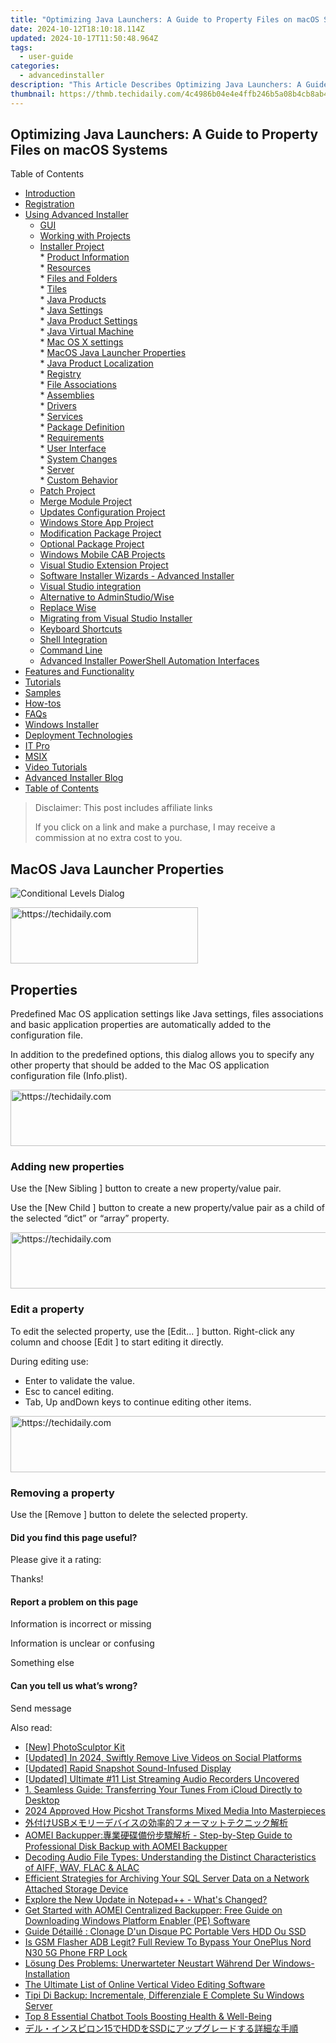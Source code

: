 ```yaml
---
title: "Optimizing Java Launchers: A Guide to Property Files on macOS Systems"
date: 2024-10-12T18:10:18.114Z
updated: 2024-10-17T11:50:48.964Z
tags:
  - user-guide
categories:
  - advancedinstaller
description: "This Article Describes Optimizing Java Launchers: A Guide to Property Files on macOS Systems"
thumbnail: https://thmb.techidaily.com/4c4986b04e4e4ffb246b5a08b4cb8ab42716db3ec20badd6e4149efabbe9ecee.jpg
---
```


## Optimizing Java Launchers: A Guide to Property Files on macOS Systems

Table of Contents

* [Introduction](https://tools.techidaily.com/advancedinstaller/products/)
* [Registration](https://tools.techidaily.com/advancedinstaller/products/)
* [Using Advanced Installer](https://tools.techidaily.com/advancedinstaller/products/)  
   * [GUI](https://tools.techidaily.com/advancedinstaller/products/)  
   * [Working with Projects](https://tools.techidaily.com/advancedinstaller/products/)  
   * [Installer Project](https://tools.techidaily.com/advancedinstaller/products/)  
         * [Product Information](https://tools.techidaily.com/advancedinstaller/products/)  
         * [Resources](https://tools.techidaily.com/advancedinstaller/products/)  
                  * [Files and Folders](https://tools.techidaily.com/advancedinstaller/products/)  
                  * [Tiles](https://tools.techidaily.com/advancedinstaller/products/)  
                  * [Java Products](https://tools.techidaily.com/advancedinstaller/products/)  
                              * [Java Settings](https://tools.techidaily.com/advancedinstaller/products/)  
                              * [Java Product Settings](https://tools.techidaily.com/advancedinstaller/products/)  
                              * [Java Virtual Machine](https://tools.techidaily.com/advancedinstaller/products/)  
                              * [Mac OS X settings](https://tools.techidaily.com/advancedinstaller/products/)  
                                             * [MacOS Java Launcher Properties](https://tools.techidaily.com/advancedinstaller/products/)  
                              * [Java Product Localization](https://tools.techidaily.com/advancedinstaller/products/)  
                  * [Registry](https://tools.techidaily.com/advancedinstaller/products/)  
                  * [File Associations](https://tools.techidaily.com/advancedinstaller/products/)  
                  * [Assemblies](https://tools.techidaily.com/advancedinstaller/products/)  
                  * [Drivers](https://tools.techidaily.com/advancedinstaller/products/)  
                  * [Services](https://tools.techidaily.com/advancedinstaller/products/)  
         * [Package Definition](https://tools.techidaily.com/advancedinstaller/products/)  
         * [Requirements](https://tools.techidaily.com/advancedinstaller/products/)  
         * [User Interface](https://tools.techidaily.com/advancedinstaller/products/)  
         * [System Changes](https://tools.techidaily.com/advancedinstaller/products/)  
         * [Server](https://tools.techidaily.com/advancedinstaller/products/)  
         * [Custom Behavior](https://tools.techidaily.com/advancedinstaller/products/)  
   * [Patch Project](https://tools.techidaily.com/advancedinstaller/products/)  
   * [Merge Module Project](https://tools.techidaily.com/advancedinstaller/products/)  
   * [Updates Configuration Project](https://tools.techidaily.com/advancedinstaller/products/)  
   * [Windows Store App Project](https://tools.techidaily.com/advancedinstaller/products/)  
   * [Modification Package Project](https://tools.techidaily.com/advancedinstaller/products/)  
   * [Optional Package Project](https://tools.techidaily.com/advancedinstaller/products/)  
   * [Windows Mobile CAB Projects](https://tools.techidaily.com/advancedinstaller/products/)  
   * [Visual Studio Extension Project](https://tools.techidaily.com/advancedinstaller/products/)  
   * [Software Installer Wizards - Advanced Installer](https://tools.techidaily.com/advancedinstaller/products/)  
   * [Visual Studio integration](https://tools.techidaily.com/advancedinstaller/products/)  
   * [Alternative to AdminStudio/Wise](https://tools.techidaily.com/advancedinstaller/products/)  
   * [Replace Wise](https://tools.techidaily.com/advancedinstaller/products/)  
   * [Migrating from Visual Studio Installer](https://tools.techidaily.com/advancedinstaller/products/)  
   * [Keyboard Shortcuts](https://tools.techidaily.com/advancedinstaller/products/)  
   * [Shell Integration](https://tools.techidaily.com/advancedinstaller/products/)  
   * [Command Line](https://tools.techidaily.com/advancedinstaller/products/)  
   * [Advanced Installer PowerShell Automation Interfaces](https://tools.techidaily.com/advancedinstaller/products/)
* [Features and Functionality](https://tools.techidaily.com/advancedinstaller/products/)
* [Tutorials](https://tools.techidaily.com/advancedinstaller/products/)
* [Samples](https://tools.techidaily.com/advancedinstaller/products/)
* [How-tos](https://tools.techidaily.com/advancedinstaller/products/)
* [FAQs](https://tools.techidaily.com/advancedinstaller/products/)
* [Windows Installer](https://tools.techidaily.com/advancedinstaller/products/)
* [Deployment Technologies](https://tools.techidaily.com/advancedinstaller/products/)
* [IT Pro](https://tools.techidaily.com/advancedinstaller/products/)
* [MSIX](https://tools.techidaily.com/advancedinstaller/products/)
* [Video Tutorials](https://tools.techidaily.com/advancedinstaller/products/)
* [Advanced Installer Blog](https://tools.techidaily.com/advancedinstaller/products/)
* [Table of Contents](https://tools.techidaily.com/advancedinstaller/products/)

>  Disclaimer: This post includes affiliate links
>
>  If you click on a link and make a purchase, I may receive a commission at no extra cost to you.
>

## MacOS Java Launcher Properties

![Conditional Levels Dialog](https://cdn.advancedinstaller.com/img/dialog/edit-macos-properties.png "Conditional Levels Dialog")  

<!-- affiliate ads begin -->
<a href="https://aligracehair.sjv.io/c/5597632/1896555/19272" target="_top" id="1896555">
  <img src="//a.impactradius-go.com/display-ad/19272-1896555" border="0" alt="https://techidaily.com" width="300" height="90"/>
</a>
<img height="0" width="0" src="https://aligracehair.sjv.io/i/5597632/1896555/19272" style="position:absolute;visibility:hidden;" border="0" />
<!-- affiliate ads end -->

## Properties

 Predefined Mac OS application settings like Java settings, files associations and basic application properties are automatically added to the configuration file.

In addition to the predefined options, this dialog allows you to specify any other property that should be added to the Mac OS application configuration file (Info.plist).

<!-- affiliate ads begin -->
<a href="https://ephamedtechinc.pxf.io/c/5597632/2123509/26400" target="_top" id="2123509">
  <img src="//a.impactradius-go.com/display-ad/26400-2123509" border="0" alt="https://techidaily.com" width="728" height="90"/>
</a>
<img height="0" width="0" src="https://ephamedtechinc.pxf.io/i/5597632/2123509/26400" style="position:absolute;visibility:hidden;" border="0" />
<!-- affiliate ads end -->

### Adding new properties

Use the \[New Sibling \] button to create a new property/value pair.

Use the \[New Child \] button to create a new property/value pair as a child of the selected “dict” or “array” property.

<!-- affiliate ads begin -->
<a href="https://appsumo.8odi.net/c/5597632/2151889/7443" target="_top" id="2151889">
  <img src="//a.impactradius-go.com/display-ad/7443-2151889" border="0" alt="https://techidaily.com" width="728" height="90"/>
</a>
<img height="0" width="0" src="https://appsumo.8odi.net/i/5597632/2151889/7443" style="position:absolute;visibility:hidden;" border="0" />
<!-- affiliate ads end -->

### Edit a property

To edit the selected property, use the \[Edit... \] button. Right-click any column and choose \[Edit \] to start editing it directly. 

During editing use:

* Enter to validate the value.
* Esc to cancel editing.
* Tab, Up andDown keys to continue editing other items.

<!-- affiliate ads begin -->
<a href="https://ephamedtechinc.pxf.io/c/5597632/2123511/26400" target="_top" id="2123511">
  <img src="//a.impactradius-go.com/display-ad/26400-2123511" border="0" alt="https://techidaily.com" width="728" height="90"/>
</a>
<img height="0" width="0" src="https://ephamedtechinc.pxf.io/i/5597632/2123511/26400" style="position:absolute;visibility:hidden;" border="0" />
<!-- affiliate ads end -->

### Removing a property

Use the \[Remove \] button to delete the selected property.

#### Did you find this page useful?

Please give it a rating:

 Thanks!

#### Report a problem on this page

Information is incorrect or missing

Information is unclear or confusing

Something else

#### Can you tell us what’s wrong?

Send message

<ins class="adsbygoogle"
     style="display:block"
     data-ad-format="autorelaxed"
     data-ad-client="ca-pub-7571918770474297"
     data-ad-slot="1223367746"></ins>

<ins class="adsbygoogle"
     style="display:block"
     data-ad-client="ca-pub-7571918770474297"
     data-ad-slot="8358498916"
     data-ad-format="auto"
     data-full-width-responsive="true"></ins>

<span class="atpl-alsoreadstyle">Also read:</span>
<div><ul>
<li><a href="https://youtube-webster.techidaily.com/hotosculptor-kit/"><u>[New] PhotoSculptor Kit</u></a></li>
<li><a href="https://facebook-video-recording.techidaily.com/updated-in-2024-swiftly-remove-live-videos-on-social-platforms/"><u>[Updated] In 2024, Swiftly Remove Live Videos on Social Platforms</u></a></li>
<li><a href="https://remote-screen-capture.techidaily.com/updated-rapid-snapshot-sound-infused-display/"><u>[Updated] Rapid Snapshot Sound-Infused Display</u></a></li>
<li><a href="https://desktop-recording.techidaily.com/updated-ultimate-11-list-streaming-audio-recorders-uncovered/"><u>[Updated] Ultimate #11 List Streaming Audio Recorders Uncovered</u></a></li>
<li><a href="https://fox-sure.techidaily.com/1-seamless-guide-transferring-your-tunes-from-icloud-directly-to-desktop/"><u>1. Seamless Guide: Transferring Your Tunes From iCloud Directly to Desktop</u></a></li>
<li><a href="https://some-techniques.techidaily.com/2024-approved-how-picshot-transforms-mixed-media-into-masterpieces/"><u>2024 Approved How Picshot Transforms Mixed Media Into Masterpieces</u></a></li>
<li><a href="https://fox-sure.techidaily.com/1728498127685-usb/"><u>外付けUSBメモリーデバイスの効率的フォーマットテクニック解析</u></a></li>
<li><a href="https://fox-sure.techidaily.com/aomei-backupper-step-by-step-guide-to-professional-disk-backup-with-aomei-backupper/"><u>AOMEI Backupper:專業硬碟備份步驟解析 - Step-by-Step Guide to Professional Disk Backup with AOMEI Backupper</u></a></li>
<li><a href="https://media-tips.techidaily.com/decoding-audio-file-types-understanding-the-distinct-characteristics-of-aiff-wav-flac-and-alac/"><u>Decoding Audio File Types: Understanding the Distinct Characteristics of AIFF, WAV, FLAC & ALAC</u></a></li>
<li><a href="https://fox-sure.techidaily.com/efficient-strategies-for-archiving-your-sql-server-data-on-a-network-attached-storage-device/"><u>Efficient Strategies for Archiving Your SQL Server Data on a Network Attached Storage Device</u></a></li>
<li><a href="https://win-dash.techidaily.com/explore-the-new-update-in-notepadplusplus-whats-changed/"><u>Explore the New Update in Notepad++ - What's Changed?</u></a></li>
<li><a href="https://fox-sure.techidaily.com/get-started-with-aomei-centralized-backupper-free-guide-on-downloading-windows-platform-enabler-pe-software/"><u>Get Started with AOMEI Centralized Backupper: Free Guide on Downloading Windows Platform Enabler (PE) Software</u></a></li>
<li><a href="https://fox-sure.techidaily.com/guide-detaille-clonage-dun-disque-pc-portable-vers-hdd-ou-ssd/"><u>Guide Détaillé : Clonage D'un Disque PC Portable Vers HDD Ou SSD</u></a></li>
<li><a href="https://android-frp.techidaily.com/is-gsm-flasher-adb-legit-full-review-to-bypass-your-oneplus-nord-n30-5g-phone-frp-lock-by-drfone-android/"><u>Is GSM Flasher ADB Legit? Full Review To Bypass Your OnePlus Nord N30 5G Phone FRP Lock</u></a></li>
<li><a href="https://fox-sure.techidaily.com/losung-des-problems-unerwarteter-neustart-wahrend-der-windows-installation/"><u>Lösung Des Problems: Unerwarteter Neustart Während Der Windows-Installation</u></a></li>
<li><a href="https://ai-vdieo-software.techidaily.com/the-ultimate-list-of-online-vertical-video-editing-software/"><u>The Ultimate List of Online Vertical Video Editing Software</u></a></li>
<li><a href="https://fox-sure.techidaily.com/tipi-di-backup-incrementale-differenziale-e-complete-su-windows-server/"><u>Tipi Di Backup: Incrementale, Differenziale E Complete Su Windows Server</u></a></li>
<li><a href="https://tech-revival.techidaily.com/top-8-essential-chatbot-tools-boosting-health-and-well-being/"><u>Top 8 Essential Chatbot Tools Boosting Health & Well-Being</u></a></li>
<li><a href="https://fox-sure.techidaily.com/15hddssd/"><u>デル・インスピロン15でHDDをSSDにアップグレードする詳細な手順</u></a></li>
</ul></div>

